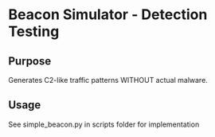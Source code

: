 ﻿# Beacon Simulator - Detection Testing

## Purpose
Generates C2-like traffic patterns WITHOUT actual malware.

## Usage
See simple_beacon.py in scripts folder for implementation
